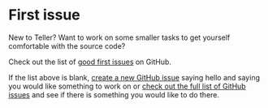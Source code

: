 # First issue

New to Teller? Want to work on some smaller tasks to get yourself comfortable with the source code? 

Check out the list of [good first issues](https://github.com/levibostian/teller-android/issues?q=is%3Aissue+is%3Aopen+sort%3Aupdated-desc+label%3A%22good+first+issue%22) on GitHub. 

If the list above is blank, [create a new GitHub issue](https://github.com/levibostian/Teller-Android/issues/new) saying hello and saying you would like something to work on or [check out the full list of GitHub issues](https://github.com/levibostian/Teller-Android/issues?q=is%3Aissue+is%3Aopen+sort%3Aupdated-desc) and see if there is something you would like to do there. 

